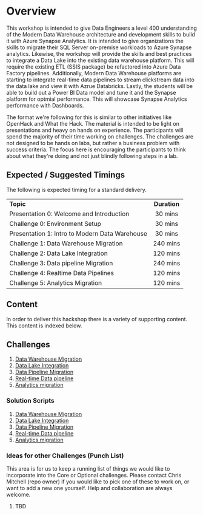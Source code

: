 # Overview

This workshop is intended to give Data Engineers a level 400 understanding of the Modern Data Warehouse architecture and development skills to build it with Azure Synapse Analytics.  It is intended to give organizations the skills to migrate their SQL Server on-premise workloads to Azure Synapse analytics.  Likewise, the workshop will provide the skills and best practices to integrate a Data Lake into the existing data warehouse platform.  This will require the existing ETL (SSIS package) be refactored into Azure Data Factory pipelines.  Additionally, Modern Data Warehouse platforms are starting to integrate real-time data pipelines to stream clickstream data into the data lake and view it with Azrue Databricks.  Lastly, the students will be able to build out a Power BI Data model and tune it and the Synapse platform for optmial performance.  This will showcase Synapse Analytics performance with Dashboards.

The format we're following for this is similar to other initiatives like OpenHack and What the Hack. The material is intended to be light on presentations and heavy on hands on experience. The participants will spend the majority of their time working on challenges. The challenges are not designed to be hands on labs, but rather a business problem with success criteria. The focus here is encouraging the participants to think about what they're doing and not just blindly following steps in a lab.

## Expected / Suggested Timings

The following is expected timing for a standard delivery.

|                                            |                                                                                                                                                       |
| ------------------------------------------ | :---------------------------------------------------------------------------------------------------------------------------------------------------: |
| **Topic** |  **Duration**  |
| Presentation 0:  Welcome and Introduction  | 30 mins |
| Challenge 0: Environment Setup | 30 mins|
| Presentation 1: Intro to Modern Data Warehouse | 30 mins|
| Challenge 1: Data Warehouse Migration | 240 mins |
| Challenge 2: Data Lake Integration | 120 mins |
| Challenge 3: Data pipeline Migration | 240 mins |
| Challenge 4: Realtime Data Pipelines | 120 mins |
| Challenge 5: Analytics Migration | 120 mins |

## Content

In order to deliver this hackshop there is a variety of supporting content.   This content is indexed below.

## Challenges
1.  [Data Warehouse Migration](./Guide/Challenge1/readme.md)
2.  [Data Lake Integration](./Guide/Challenge2/readme.md)
3.  [Data Pipeline Migration](./Guide/Challenge3/readme.md)
4.  [Real-time Data pipeline](./Guide/Challenge4/README.md)
5.  [Analytics migration](./Guide/Challenge5/readme.md)

### Solution Scripts

1.  [Data Warehouse Migration](./Solutions/Challenge1)
2.  [Data Lake Integration](./Solutions/Challenge2/readme.md)
3.  [Data Pipeline Migration](./Solutions/Challenge3)
4.  [Real-time Data pipeline](./Solutions/Challenge4)
5.  [Analytics migration](./Solutions/Challenge5/readme.md)


### Ideas for other Challenges (Punch List)

This area is for us to keep a running list of things we would like to incorporate into the Core or Optional challenges.  Please contact Chris Mitchell (repo owner) if you would like to pick one of these to work on, or want to add a new one yourself.  Help and collaboration are always welcome.

1. TBD
   
